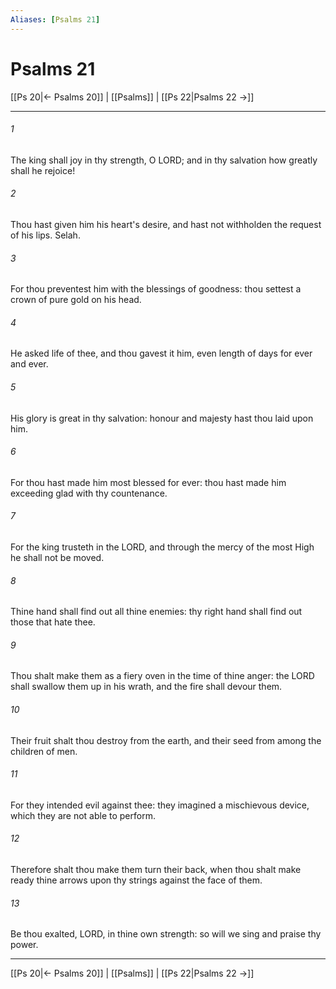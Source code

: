 ```yaml
---
Aliases: [Psalms 21]
---
```

# Psalms 21

[[Ps 20|← Psalms 20]] | [[Psalms]] | [[Ps 22|Psalms 22 →]]
***



###### 1 
The king shall joy in thy strength, O LORD; and in thy salvation how greatly shall he rejoice! 

###### 2 
Thou hast given him his heart's desire, and hast not withholden the request of his lips. Selah. 

###### 3 
For thou preventest him with the blessings of goodness: thou settest a crown of pure gold on his head. 

###### 4 
He asked life of thee, and thou gavest it him, even length of days for ever and ever. 

###### 5 
His glory is great in thy salvation: honour and majesty hast thou laid upon him. 

###### 6 
For thou hast made him most blessed for ever: thou hast made him exceeding glad with thy countenance. 

###### 7 
For the king trusteth in the LORD, and through the mercy of the most High he shall not be moved. 

###### 8 
Thine hand shall find out all thine enemies: thy right hand shall find out those that hate thee. 

###### 9 
Thou shalt make them as a fiery oven in the time of thine anger: the LORD shall swallow them up in his wrath, and the fire shall devour them. 

###### 10 
Their fruit shalt thou destroy from the earth, and their seed from among the children of men. 

###### 11 
For they intended evil against thee: they imagined a mischievous device, which they are not able to perform. 

###### 12 
Therefore shalt thou make them turn their back, when thou shalt make ready thine arrows upon thy strings against the face of them. 

###### 13 
Be thou exalted, LORD, in thine own strength: so will we sing and praise thy power.

***
[[Ps 20|← Psalms 20]] | [[Psalms]] | [[Ps 22|Psalms 22 →]]
